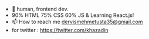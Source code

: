 - 👋 human, frontend dev.
- 90% HTML 75% CSS 60% JS & Learning React.js!
- 📫 How to reach me dervismehmetusta35@gmail.com
- for twitter : https://twitter.com/khazadin
<!---
Khazadin/Khazadin is a ✨ special ✨ repository because its `README.md` (this file) appears on your GitHub profile.
You can click the Preview link to take a look at your changes.
--->
